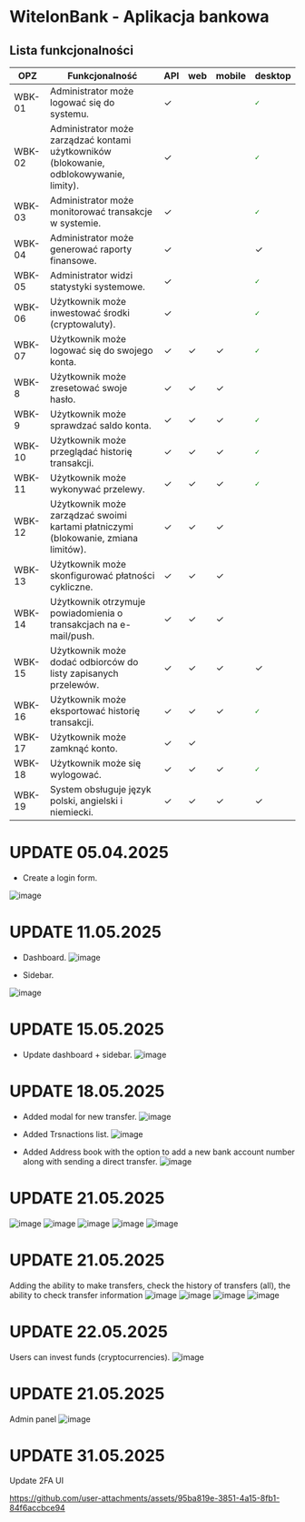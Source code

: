 # WitelonBank - Aplikacja bankowa


## Lista funkcjonalności
| OPZ    | Funkcjonalność                                                                                                          | API | web | mobile | desktop |
|--------|-------------------------------------------------------------------------------------------------------------------------|-----|-----|--------|---------|
| WBK-01 | Administrator może logować się do systemu.                                                                              | ✓    |     |        |<code style="color : green">✓</code>       |
| WBK-02 | Administrator może zarządzać kontami użytkowników (blokowanie, odblokowywanie, limity).                                 | ✓   |     |        | <code style="color : green">✓</code>         |
| WBK-03 | Administrator może monitorować transakcje w systemie.                                                                   | ✓   |     |        | <code style="color : green">✓</code>        |
| WBK-04 | Administrator może generować raporty finansowe.                                                                         | ✓   |     |        | ✓       |
| WBK-05 | Administrator widzi statystyki systemowe.                                                                               | ✓   |     |        | <code style="color : green">✓</code>      |
| WBK-06 | Użytkownik może inwestować środki (cryptowaluty).                                                                       | ✓   |     |        | <code style="color : green">✓</code>      |
| WBK-07 | Użytkownik może logować się do swojego konta.                                                                           | ✓   | ✓   | ✓      |  <code style="color : green">✓</code>      |
| WBK-8 | Użytkownik może zresetować swoje hasło.                                                                                  | ✓   | ✓   | ✓      |         |
| WBK-9 | Użytkownik może sprawdzać saldo konta.                                                                                   | ✓   | ✓   | ✓      | <code style="color : green">✓</code>      |
| WBK-10 | Użytkownik może przeglądać historię transakcji.                                                                         | ✓   | ✓   | ✓      |<code style="color : green">✓</code>      |
| WBK-11 | Użytkownik może wykonywać przelewy.                                                                                     | ✓   | ✓   | ✓      |<code style="color : green">✓</code>         |
| WBK-12 | Użytkownik może zarządzać swoimi kartami płatniczymi (blokowanie, zmiana limitów).                                      | ✓   | ✓   | ✓      |         |
| WBK-13 | Użytkownik może skonfigurować płatności cykliczne.                                                                      | ✓   | ✓   | ✓      |         |
| WBK-14 | Użytkownik otrzymuje powiadomienia o transakcjach na e-mail/push.                                                       | ✓   | ✓   | ✓      |         |
| WBK-15 | Użytkownik może dodać odbiorców do listy zapisanych przelewów.                                                          | ✓   | ✓   | ✓      | ✓       |
| WBK-16 | Użytkownik może eksportować historię transakcji.                                                                        | ✓   | ✓   | ✓      | <code style="color : green">✓</code>     |
| WBK-17 | Użytkownik może zamknąć konto.                                                                                          | ✓   | ✓   |        |         |
| WBK-18 | Użytkownik może się wylogować.                                                                                          | ✓   | ✓   | ✓      | <code style="color : green">✓</code>       |
| WBK-19 | System obsługuje język polski, angielski i niemiecki.                                                                   | ✓   | ✓   | ✓      | ✓       |

# UPDATE 05.04.2025
- Create a login form.

![image](https://github.com/user-attachments/assets/e4da5084-b42e-4239-972b-8377afe277f3)


# UPDATE 11.05.2025
- Dashboard.
![image](https://github.com/user-attachments/assets/495b4f7d-ce13-4c40-ae4f-4e1761880b7e)

- Sidebar.

![image](https://github.com/user-attachments/assets/53e09cf2-7f38-4fad-9630-bae47a8a2b71)


# UPDATE 15.05.2025
- Update dashboard + sidebar.
![image](https://github.com/user-attachments/assets/301a34d0-d02f-4802-a095-936dc9be167b)


# UPDATE 18.05.2025
- Added modal for new transfer.
![image](https://github.com/user-attachments/assets/9ddc09c9-3d86-46bd-a50b-3c243b634c7a)

- Added Trsnactions list.
![image](https://github.com/user-attachments/assets/91d4bc1a-71c5-42e8-bf0c-92393a479ec1)

- Added Address book with the option to add a new bank account number along with sending a direct transfer.
![image](https://github.com/user-attachments/assets/6e965c5c-8ab9-4be3-9444-10ed5b27de70)


# UPDATE 21.05.2025
![image](https://github.com/user-attachments/assets/48bbefe5-dc92-4675-bf44-2545d0797aab)
![image](https://github.com/user-attachments/assets/fe6a6385-49fa-4d43-b56e-a140beb51491)
![image](https://github.com/user-attachments/assets/0bd80a01-f4fd-4186-b7c7-7e18544034b3)
![image](https://github.com/user-attachments/assets/e83495b8-47be-471a-bed1-1ff29b6c349b)
![image](https://github.com/user-attachments/assets/66f14833-f9fd-4d9b-9950-fee559e9c1e8)

# UPDATE 21.05.2025
Adding the ability to make transfers, check the history of transfers (all), the ability to check transfer information 
![image](https://github.com/user-attachments/assets/d158425f-bba5-4605-9988-67f82725aeae)
![image](https://github.com/user-attachments/assets/f47f9c22-76ba-460b-8391-e0fd3344009a)
![image](https://github.com/user-attachments/assets/db2482e2-f931-4a14-983a-5137c88d1778)
![image](https://github.com/user-attachments/assets/e4c4f64a-7bc7-43ac-96fd-7384caecc407)

# UPDATE 22.05.2025
Users can invest funds (cryptocurrencies).
![image](https://github.com/user-attachments/assets/5ca1e12f-5d18-4f71-b74a-5f0c55e75342)

# UPDATE 21.05.2025
Admin panel
![image](https://github.com/user-attachments/assets/a39a8262-5084-4325-bdbb-2b88713843fe)

# UPDATE 31.05.2025
Update 2FA UI

https://github.com/user-attachments/assets/95ba819e-3851-4a15-8fb1-84f6accbce94


